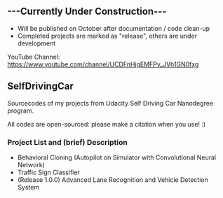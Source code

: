 ## ---Currently Under Construction---
- Will be published on October after documentation / code clean-up
- Completed projects are marked as "release", others are under development 

YouTube Channel: https://www.youtube.com/channel/UCDFnHjqEMFPv_JVh1GN0fxg

## SelfDrivingCar
Sourcecodes of my projects from Udacity Self Driving Car Nanodegree program.

All codes are open-sourced: please make a citation when you use! :)

### Project List and (brief) Description
- Behavioral Cloning (Autopilot on Simulator with Convolutional Neural Network)
- Traffic Sign Classifier
- (Release 1.0.0) Advanced Lane Recognition and Vehicle Detection System
